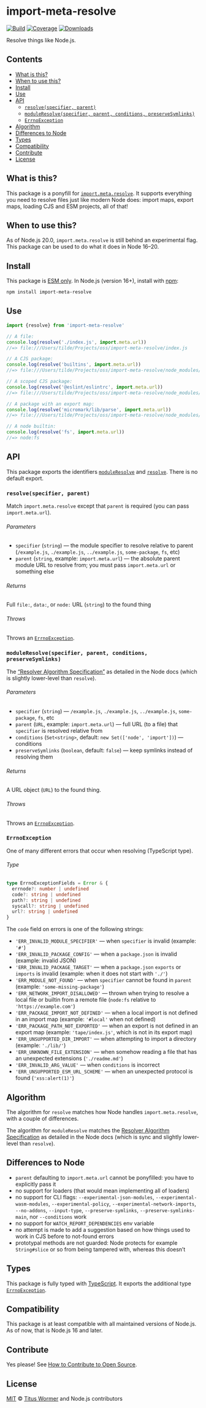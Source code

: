 # import-meta-resolve

[![Build][build-badge]][build]
[![Coverage][coverage-badge]][coverage]
[![Downloads][downloads-badge]][downloads]

Resolve things like Node.js.

## Contents

*   [What is this?](#what-is-this)
*   [When to use this?](#when-to-use-this)
*   [Install](#install)
*   [Use](#use)
*   [API](#api)
    *   [`resolve(specifier, parent)`](#resolvespecifier-parent)
    *   [`moduleResolve(specifier, parent, conditions, preserveSymlinks)`](#moduleresolvespecifier-parent-conditions-preservesymlinks)
    *   [`ErrnoException`](#errnoexception)
*   [Algorithm](#algorithm)
*   [Differences to Node](#differences-to-node)
*   [Types](#types)
*   [Compatibility](#compatibility)
*   [Contribute](#contribute)
*   [License](#license)

## What is this?

This package is a ponyfill for [`import.meta.resolve`][native-resolve].
It supports everything you need to resolve files just like modern Node does:
import maps, export maps, loading CJS and ESM projects, all of that!

## When to use this?

As of Node.js 20.0, `import.meta.resolve` is still behind an experimental flag.
This package can be used to do what it does in Node 16–20.

## Install

This package is [ESM only][esm].
In Node.js (version 16+), install with [npm][]:

```sh
npm install import-meta-resolve
```

## Use

```js
import {resolve} from 'import-meta-resolve'

// A file:
console.log(resolve('./index.js', import.meta.url))
//=> file:///Users/tilde/Projects/oss/import-meta-resolve/index.js

// A CJS package:
console.log(resolve('builtins', import.meta.url))
//=> file:///Users/tilde/Projects/oss/import-meta-resolve/node_modules/builtins/index.js

// A scoped CJS package:
console.log(resolve('@eslint/eslintrc', import.meta.url))
//=> file:///Users/tilde/Projects/oss/import-meta-resolve/node_modules/@eslint/eslintrc/lib/index.js

// A package with an export map:
console.log(resolve('micromark/lib/parse', import.meta.url))
//=> file:///Users/tilde/Projects/oss/import-meta-resolve/node_modules/micromark/lib/parse.js

// A node builtin:
console.log(resolve('fs', import.meta.url))
//=> node:fs
```

## API

This package exports the identifiers [`moduleResolve`][moduleresolve] and
[`resolve`][resolve].
There is no default export.

### `resolve(specifier, parent)`

Match `import.meta.resolve` except that `parent` is required (you can pass
`import.meta.url`).

###### Parameters

*   `specifier` (`string`)
    — the module specifier to resolve relative to parent
    (`/example.js`, `./example.js`, `../example.js`, `some-package`, `fs`, etc)
*   `parent` (`string`, example: `import.meta.url`)
    — the absolute parent module URL to resolve from; you must pass
    `import.meta.url` or something else

###### Returns

Full `file:`, `data:`, or `node:` URL (`string`) to the found thing

###### Throws

Throws an [`ErrnoException`][errnoexception].

### `moduleResolve(specifier, parent, conditions, preserveSymlinks)`

The [“Resolver Algorithm Specification”][algo] as detailed in the Node docs
(which is slightly lower-level than `resolve`).

###### Parameters

*   `specifier` (`string`)
    — `/example.js`, `./example.js`, `../example.js`, `some-package`, `fs`, etc
*   `parent` (`URL`, example: `import.meta.url`)
    — full URL (to a file) that `specifier` is resolved relative from
*   `conditions` (`Set<string>`, default: `new Set(['node', 'import'])`)
    — conditions
*   `preserveSymlinks` (`boolean`, default: `false`)
    — keep symlinks instead of resolving them

###### Returns

A URL object (`URL`) to the found thing.

###### Throws

Throws an [`ErrnoException`][errnoexception].

### `ErrnoException`

One of many different errors that occur when resolving (TypeScript type).

###### Type

```ts
type ErrnoExceptionFields = Error & {
  errnode?: number | undefined
  code?: string | undefined
  path?: string | undefined
  syscall?: string | undefined
  url?: string | undefined
}
```

The `code` field on errors is one of the following strings:

*   `'ERR_INVALID_MODULE_SPECIFIER'`
    — when `specifier` is invalid (example: `'#'`)
*   `'ERR_INVALID_PACKAGE_CONFIG'`
    — when a `package.json` is invalid (example: invalid JSON)
*   `'ERR_INVALID_PACKAGE_TARGET'`
    — when a `package.json` `exports` or `imports` is invalid (example: when it
    does not start with `'./'`)
*   `'ERR_MODULE_NOT_FOUND'`
    — when `specifier` cannot be found in `parent` (example: `'some-missing-package'`)
*   `'ERR_NETWORK_IMPORT_DISALLOWED'`
    — thrown when trying to resolve a local file or builtin from a remote file
    (`node:fs` relative to `'https://example.com'`)
*   `'ERR_PACKAGE_IMPORT_NOT_DEFINED'`
    — when a local import is not defined in an import map (example: `'#local'`
    when not defined)
*   `'ERR_PACKAGE_PATH_NOT_EXPORTED'`
    — when an export is not defined in an export map (example: `'tape/index.js'`,
    which is not in its export map)
*   `'ERR_UNSUPPORTED_DIR_IMPORT'`
    — when attempting to import a directory (example: `'./lib/'`)
*   `'ERR_UNKNOWN_FILE_EXTENSION'`
    — when somehow reading a file that has an unexpected extensions (`'./readme.md'`)
*   `'ERR_INVALID_ARG_VALUE'`
    — when `conditions` is incorrect
*   `'ERR_UNSUPPORTED_ESM_URL_SCHEME'`
    — when an unexpected protocol is found (`'xss:alert(1)'`)

## Algorithm

The algorithm for `resolve` matches how Node handles `import.meta.resolve`, with
a couple of differences.

The algorithm for `moduleResolve` matches the [Resolver Algorithm
Specification][algo] as detailed in the Node docs (which is sync and slightly
lower-level than `resolve`).

## Differences to Node

*   `parent` defaulting to `import.meta.url` cannot be ponyfilled: you have to
    explicitly pass it
*   no support for loaders (that would mean implementing all of loaders)
*   no support for CLI flags:
    `--experimental-json-modules`, `--experimental-wasm-modules`,
    `--experimental-policy`, `--experimental-network-imports`, `--no-addons`,
    `--input-type`, `--preserve-symlinks`,
    `--preserve-symlinks-main`, nor `--conditions` work
*   no support for `WATCH_REPORT_DEPENDENCIES` env variable
*   no attempt is made to add a suggestion based on how things used to work in
    CJS before to not-found errors
*   prototypal methods are not guarded: Node protects for example `String#slice`
    or so from being tampered with, whereas this doesn’t

## Types

This package is fully typed with [TypeScript][].
It exports the additional type [`ErrnoException`][errnoexception].

## Compatibility

This package is at least compatible with all maintained versions of Node.js.
As of now, that is Node.js 16 and later.

## Contribute

Yes please!
See [How to Contribute to Open Source][contribute].

## License

[MIT][license] © [Titus Wormer][author] and Node.js contributors

<!-- Definitions -->

[build-badge]: https://github.com/wooorm/import-meta-resolve/workflows/main/badge.svg

[build]: https://github.com/wooorm/import-meta-resolve/actions

[coverage-badge]: https://img.shields.io/codecov/c/github/wooorm/import-meta-resolve.svg

[coverage]: https://codecov.io/github/wooorm/import-meta-resolve

[downloads-badge]: https://img.shields.io/npm/dm/import-meta-resolve.svg

[downloads]: https://www.npmjs.com/package/import-meta-resolve

[npm]: https://docs.npmjs.com/cli/install

[license]: license

[author]: https://wooorm.com

[esm]: https://gist.github.com/sindresorhus/a39789f98801d908bbc7ff3ecc99d99c

[typescript]: https://www.typescriptlang.org

[contribute]: https://opensource.guide/how-to-contribute/

[algo]: https://nodejs.org/dist/latest-v14.x/docs/api/esm.html#esm_resolver_algorithm

[native-resolve]: https://nodejs.org/api/esm.html#esm_import_meta_resolve_specifier_parent

[resolve]: #resolvespecifier-parent

[moduleresolve]: #moduleResolvespecifier-parent-conditions-preserveSymlinks

[errnoexception]: #errnoexception
